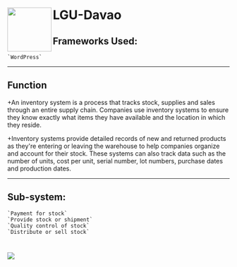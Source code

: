 # <img align="left" width="100" height="100" src="https://tse2.mm.bing.net/th?id=OIP.aQ_Lww0o3_FFbng8mFqXawHaHa&pid=Api&P=0"> 
# LGU-Davao

## Frameworks Used:
```
`WordPress`
```  
***   

## Function
+An inventory system is a process that tracks stock, supplies and sales through an entire supply chain. Companies use inventory systems to ensure they know exactly what items they have available and the location in which they reside.

+Inventory systems provide detailed records of new and returned products as they're entering or leaving the warehouse to help companies organize and account for their stock. These systems can also track data such as the number of units, cost per unit, serial number, lot numbers, purchase dates and production dates.

***

## Sub-system:
```
`Payment for stock`
`Provide stock or shipment`
`Quality control of stock`
`Distribute or sell stock`
```
# <img src="https://images.edrawmax.com/examples/use-case-diagram-examples/example5.png">
